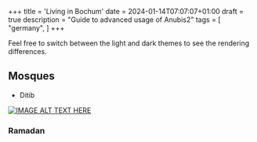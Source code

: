 +++
title = 'Living in Bochum'
date = 2024-01-14T07:07:07+01:00
draft = true
description = "Guide to advanced usage of Anubis2"
tags = [
    "germany",
]
+++


Feel free to switch between the light and dark themes to see the rendering differences.

<!--more-->

## Mosques 

- Ditib

[![IMAGE ALT TEXT HERE]()](https://www.youtube.com)

### Ramadan